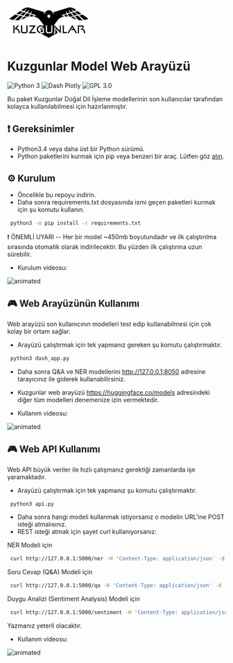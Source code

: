 <img src="assets/header_background.jpg" height ="38%" width="38%"></img> 

# Kuzgunlar Model Web Arayüzü

![Python 3](https://img.shields.io/badge/Python-3-yellow.svg)
![Dash Plotly](https://img.shields.io/badge/Dash-1.14-turquoise.svg)
![GPL 3.0](https://img.shields.io/badge/license-GPLv3-red.svg)

Bu paket Kuzgunlar Doğal Dil İşleme modellerinin son kullanıcılar tarafından kolayca kullanılabilmesi için hazırlanmıştır.

## :exclamation: Gereksinimler

 * Python3.4 veya daha üst bir Python sürümü.
 * Python paketlerini kurmak için pip veya benzeri bir araç. Lütfen göz [atın](https://pip.pypa.io/en/stable/installing/).

## ⚙ Kurulum

 * Öncelikle bu repoyu indirin.
 * Daha sonra requirements.txt dosyasında ismi geçen paketleri kurmak için şu komutu kullanın.
 ```bash 
  python3 -m pip install -r requirements.txt
```

 :exclamation: ÖNEMLİ UYARI -- Her bir model ~450mb boyutundadır ve ilk çalıştırılma sırasında otomatik olarak indirilecektir. Bu yüzden ilk çalıştırma uzun sürebilir.

 * Kurulum videosu:

![animated](assets/kurulum.gif)

## :video_game: Web Arayüzünün Kullanımı

Web arayüzü son kullanıcının modelleri test edip kullanabilmesi için çok kolay bir ortam sağlar.

 * Arayüzü çalıştırmak için tek yapmanız gereken şu komutu çalıştırmaktır.
 ```bash 
  python3 dash_app.py
```
 * Daha sonra Q&A ve NER modellerini http://127.0.0.1:8050 adresine tarayıcınız ile giderek kullanabilirsiniz.
 * Kuzgunlar web arayüzü https://huggingface.co/models adresindeki diğer tüm modelleri denemenize izin vermektedir.

 * Kullanım videosu:

![animated](assets/web_arayuz.gif)

## :video_game: Web API Kullanımı

Web API büyük veriler ile hızlı çalışmanız gerektiği zamanlarda işe yaramaktadır.

 * Arayüzü çalıştırmak için tek yapmanız şu komutu çalıştırmaktır.
 ```bash 
  python3 api.py
```
 * Daha sonra hangi modeli kullanmak istiyorsanız o modelin URL'ine POST isteği atmalısınız.
 * REST isteği atmak için şayet curl kullanıyorsanız:
 
 NER Modeli için
  ```bash 
   curl http://127.0.0.1:5000/ner -H 'Content-Type: application/json' -d '{"context": "Samsun, büyükşehir statüsündeki otuz ilden biridir."}'
```

 Soru Cevap (Q&A) Modeli için
  ```bash 
   curl http://127.0.0.1:5000/qa -H 'Content-Type: application/json' -d '{"context": "Mehteran birliği 1365 yılında kuruldu.", "question": "Mehteran ne zaman kuruldu?"}'
```

 Duygu Analizi (Sentiment Analysis) Modeli için
  ```bash 
   curl http://127.0.0.1:5000/sentiment -H 'Content-Type: application/json' -d '{"context": "Bu ürün çok başarılı."}'
```

Yazmanız yeterli olacaktır.

 * Kullanım videosu:

![animated](assets/web_api.gif)
 

